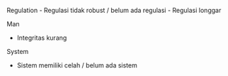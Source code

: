Regulation
	- Regulasi tidak robust / belum ada regulasi
	- Regulasi longgar

Man
- Integritas kurang

System
- Sistem memiliki celah / belum ada sistem